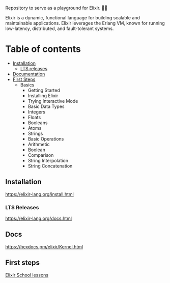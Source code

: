 Repository to serve as a playground for Elixir. 👨‍🔬


Elixir is a dynamic, functional language for building scalable and maintainable applications.
Elixir leverages the Erlang VM, known for running low-latency, distributed, and fault-tolerant systems.

# Table of contents

* [Installation](#installation)
    * [LTS releases](#lts-releases)
* [Documentation](#docs)
* [First Steps](#first-steps)
   * Basics
      * Getting Started
      * Installing Elixir
      * Trying Interactive Mode
      * Basic Data Types
      * Integers
      * Floats
      * Booleans
      * Atoms
      * Strings
      * Basic Operations
      * Arithmetic
      * Boolean
      * Comparison
      * String Interpolation
      * String Concatenation

## Installation
<https://elixir-lang.org/install.html>

### LTS Releases
<https://elixir-lang.org/docs.html>

## Docs
<https://hexdocs.pm/elixir/Kernel.html>

## First steps
[Elixir School lessons](https://elixirschool.com/pt/lessons/basics/basics#)

